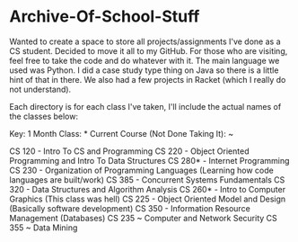 # Archive-Of-School-Stuff
Wanted to create a space to store all projects/assignments I've done as a CS student. Decided to move it all to my GitHub.
For those who are visiting, feel free to take the code and do whatever with it. The main language we used was Python. I did a case study type thing on Java so there is a little hint of that in there. We also had a few projects in Racket (which I really do not understand).

Each directory is for each class I've taken, I'll include the actual names of the classes below:

Key:
1 Month Class: *
Current Course (Not Done Taking It): ~

CS 120 - Intro To CS and Programming
CS 220 - Object Oriented Programming and Intro To Data Structures
CS 280* - Internet Programming
CS 230 - Organization of Programming Languages (Learning how code languages are built/work)
CS 385 - Concurrent Systems Fundamentals
CS 320 - Data Structures and Algorithm Analysis
CS 260* - Intro to Computer Graphics (This class was hell)
CS 225 - Object Oriented Model and Design (Basically software development)
CS 350 - Information Resource Management (Databases)
CS 235 ~ Computer and Network Security
CS 355 ~ Data Mining
